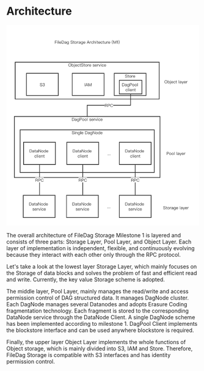 # Architecture

![comparison diagram](./Architecture-m1.png)

The overall architecture of FileDag Storage Milestone 1 is layered and consists of three parts: Storage Layer, Pool Layer, and Object Layer. Each layer of implementation is independent, flexible, and continuously evolving because they interact with each other only through the RPC protocol.

Let's take a look at the lowest layer Storage Layer, which mainly focuses on the Storage of data blocks and solves the problem of fast and efficient read and write. Currently, the key value Storage scheme is adopted.

The middle layer, Pool Layer, mainly manages the read/write and access permission control of DAG structured data. It manages DagNode cluster. Each DagNode manages several Datanodes and adopts Erasure Coding fragmentation technology. Each fragment is stored to the corresponding DataNode service through the DataNode Client. A single DagNode scheme has been implemented according to milestone 1. DagPool Client implements the blockstore interface and can be used anywhere blockstore is required.

Finally, the upper layer Object Layer implements the whole functions of Object storage, which is mainly divided into S3, IAM and Store. Therefore, FileDag Storage is compatible with S3 interfaces and has identity permission control.